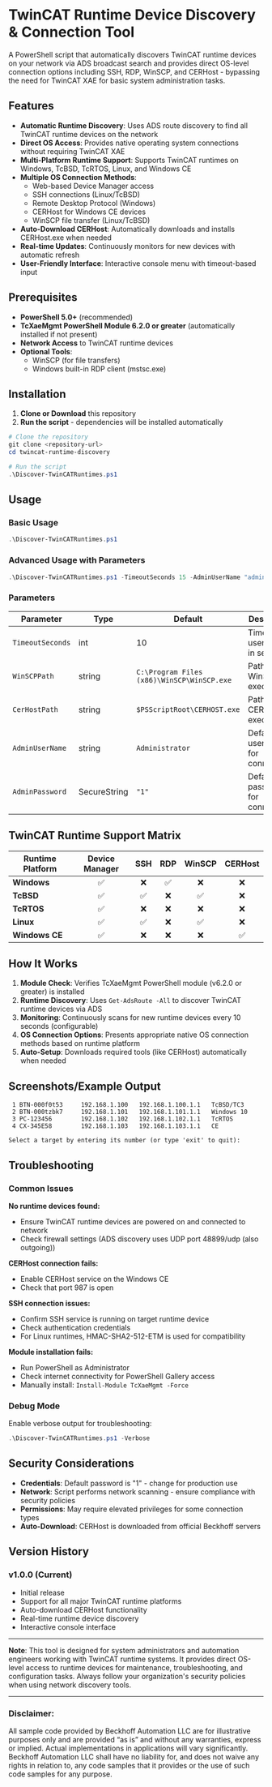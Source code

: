 # TwinCAT Runtime Device Discovery & Connection Tool

A PowerShell script that automatically discovers TwinCAT runtime devices on your network via ADS broadcast search and provides direct OS-level connection options including SSH, RDP, WinSCP, and CERHost - bypassing the need for TwinCAT XAE for basic system administration tasks.

## Features

- **Automatic Runtime Discovery**: Uses ADS route discovery to find all TwinCAT runtime devices on the network
- **Direct OS Access**: Provides native operating system connections without requiring TwinCAT XAE
- **Multi-Platform Runtime Support**: Supports TwinCAT runtimes on Windows, TcBSD, TcRTOS, Linux, and Windows CE
- **Multiple OS Connection Methods**:
  - Web-based Device Manager access
  - SSH connections (Linux/TcBSD)
  - Remote Desktop Protocol (Windows)
  - CERHost for Windows CE devices
  - WinSCP file transfer (Linux/TcBSD)
- **Auto-Download CERHost**: Automatically downloads and installs CERHost.exe when needed
- **Real-time Updates**: Continuously monitors for new devices with automatic refresh
- **User-Friendly Interface**: Interactive console menu with timeout-based input

## Prerequisites

- **PowerShell 5.0+** (recommended)
- **TcXaeMgmt PowerShell Module 6.2.0 or greater** (automatically installed if not present)
- **Network Access** to TwinCAT runtime devices
- **Optional Tools**:
  - WinSCP (for file transfers)
  - Windows built-in RDP client (mstsc.exe)

## Installation

1. **Clone or Download** this repository
2. **Run the script** - dependencies will be installed automatically

```powershell
# Clone the repository
git clone <repository-url>
cd twincat-runtime-discovery

# Run the script
.\Discover-TwinCATRuntimes.ps1
```

## Usage

### Basic Usage

```powershell
.\Discover-TwinCATRuntimes.ps1
```

### Advanced Usage with Parameters

```powershell
.\Discover-TwinCATRuntimes.ps1 -TimeoutSeconds 15 -AdminUserName "admin" -AdminPassword (ConvertTo-SecureString "password" -AsPlainText -Force)
```

### Parameters

| Parameter | Type | Default | Description |
|-----------|------|---------|-------------|
| `TimeoutSeconds` | int | 10 | Timeout for user input in seconds |
| `WinSCPPath` | string | `C:\Program Files (x86)\WinSCP\WinSCP.exe` | Path to WinSCP executable |
| `CerHostPath` | string | `$PSScriptRoot\CERHOST.exe` | Path to CERHost executable |
| `AdminUserName` | string | `Administrator` | Default username for connections |
| `AdminPassword` | SecureString | `"1"` | Default password for connections |

## TwinCAT Runtime Support Matrix

| Runtime Platform | Device Manager | SSH | RDP | WinSCP | CERHost |
|------------------|:--------------:|:---:|:---:|:------:|:-------:|
| **Windows** | ✅ | ❌ | ✅ | ❌ | ❌ |
| **TcBSD** | ✅ | ✅ | ❌ | ✅ | ❌ |
| **TcRTOS** | ✅ | ❌ | ❌ | ❌ | ❌ |
| **Linux** | ✅ | ✅ | ❌ | ✅ | ❌ |
| **Windows CE** | ✅ | ❌ | ❌ | ❌ | ✅ |

## How It Works

1. **Module Check**: Verifies TcXaeMgmt PowerShell module (v6.2.0 or greater) is installed
2. **Runtime Discovery**: Uses `Get-AdsRoute -All` to discover TwinCAT runtime devices via ADS
3. **Monitoring**: Continuously scans for new runtime devices every 10 seconds (configurable)
4. **OS Connection Options**: Presents appropriate native OS connection methods based on runtime platform
5. **Auto-Setup**: Downloads required tools (like CERHost) automatically when needed

## Screenshots/Example Output

```
 1 BTN-000f0t53     192.168.1.100   192.168.1.100.1.1   TcBSD/TC3
 2 BTN-000tzbk7     192.168.1.101   192.168.1.101.1.1   Windows 10
 3 PC-123456        192.168.1.102   192.168.1.102.1.1   TcRTOS
 4 CX-345E58        192.168.1.103   192.168.1.103.1.1   CE

Select a target by entering its number (or type 'exit' to quit):
```

## Troubleshooting

### Common Issues

**No runtime devices found:**
- Ensure TwinCAT runtime devices are powered on and connected to network
- Check firewall settings (ADS discovery uses UDP port 48899/udp (also outgoing))

**CERHost connection fails:**
- Enable CERHost service on the Windows CE
- Check that port 987 is open

**SSH connection issues:**
- Confirm SSH service is running on target runtime device
- Check authentication credentials
- For Linux runtimes, HMAC-SHA2-512-ETM is used for compatibility

**Module installation fails:**
- Run PowerShell as Administrator
- Check internet connectivity for PowerShell Gallery access
- Manually install: `Install-Module TcXaeMgmt -Force`

### Debug Mode

Enable verbose output for troubleshooting:

```powershell
.\Discover-TwinCATRuntimes.ps1 -Verbose
```

## Security Considerations

- **Credentials**: Default password is "1" - change for production use
- **Network**: Script performs network scanning - ensure compliance with security policies
- **Permissions**: May require elevated privileges for some connection types
- **Auto-Download**: CERHost is downloaded from official Beckhoff servers


## Version History

### v1.0.0 (Current)
- Initial release
- Support for all major TwinCAT runtime platforms
- Auto-download CERHost functionality
- Real-time runtime device discovery
- Interactive console interface



---

**Note**: This tool is designed for system administrators and automation engineers working with TwinCAT runtime systems. It provides direct OS-level access to runtime devices for maintenance, troubleshooting, and configuration tasks. Always follow your organization's security policies when using network discovery tools.

---
### Disclaimer:
All sample code provided by Beckhoff Automation LLC are for illustrative purposes only and are provided “as is” and without any warranties, express or implied. Actual implementations in applications will vary significantly. Beckhoff Automation LLC shall have no liability for, and does not waive any rights in relation to, any code samples that it provides or the use of such code samples for any purpose.
